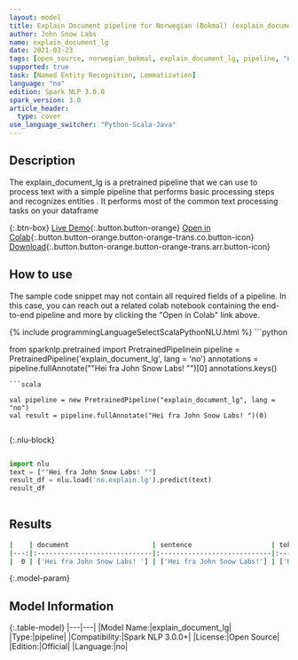 ```yaml
---
layout: model
title: Explain Document pipeline for Norwegian (Bokmal) (explain_document_lg)
author: John Snow Labs
name: explain_document_lg
date: 2021-03-23
tags: [open_source, norwegian_bokmal, explain_document_lg, pipeline, "no"]
supported: true
task: [Named Entity Recognition, Lemmatization]
language: "no"
edition: Spark NLP 3.0.0
spark_version: 3.0
article_header:
  type: cover
use_language_switcher: "Python-Scala-Java"
---
```


## Description

The explain_document_lg is a pretrained pipeline that we can use to process text with a simple pipeline that performs basic processing steps 
        and recognizes entities .
         It performs most of the common text processing tasks on your dataframe

{:.btn-box}
[Live Demo](https://demo.johnsnowlabs.com/public/NER_EN_18/){:.button.button-orange}
[Open in Colab](https://colab.research.google.com/github/JohnSnowLabs/spark-nlp-workshop/blob/master/tutorials/streamlit_notebooks/NER_EN.ipynb){:.button.button-orange.button-orange-trans.co.button-icon}
[Download](https://s3.amazonaws.com/auxdata.johnsnowlabs.com/public/models/explain_document_lg_no_3.0.0_3.0_1616517073984.zip){:.button.button-orange.button-orange-trans.arr.button-icon}

## How to use

The sample code snippet may not contain all required fields of a pipeline. In this case, you can reach out a related colab notebook containing the end-to-end pipeline and more by clicking the "Open in Colab" link above.




<div class="tabs-box" markdown="1">
{% include programmingLanguageSelectScalaPythonNLU.html %}
```python

from sparknlp.pretrained import PretrainedPipelinein
pipeline = PretrainedPipeline('explain_document_lg', lang = 'no')
annotations =  pipeline.fullAnnotate(""Hei fra John Snow Labs! "")[0]
annotations.keys()

```
```scala

val pipeline = new PretrainedPipeline("explain_document_lg", lang = "no")
val result = pipeline.fullAnnotate("Hei fra John Snow Labs! ")(0)


```

{:.nlu-block}
```python

import nlu
text = [""Hei fra John Snow Labs! ""]
result_df = nlu.load('no.explain.lg').predict(text)
result_df
    
```
</div>

## Results

```bash
|    | document                     | sentence                    | token                                   | lemma                                   | pos                                         | embeddings                   | ner                                    | entities               |
|---:|:-----------------------------|:----------------------------|:----------------------------------------|:----------------------------------------|:--------------------------------------------|:-----------------------------|:---------------------------------------|:-----------------------|
|  0 | ['Hei fra John Snow Labs! '] | ['Hei fra John Snow Labs!'] | ['Hei', 'fra', 'John', 'Snow', 'Labs!'] | ['Hei', 'fra', 'John', 'Snow', 'Labs!'] | ['PROPN', 'ADP', 'PROPN', 'PROPN', 'PROPN'] | [[0.0639619976282119,.,...]] | ['O', 'O', 'B-PER', 'I-PER', 'B-PROD'] | ['John Snow', 'Labs!'] |
```

{:.model-param}
## Model Information

{:.table-model}
|---|---|
|Model Name:|explain_document_lg|
|Type:|pipeline|
|Compatibility:|Spark NLP 3.0.0+|
|License:|Open Source|
|Edition:|Official|
|Language:|no|
